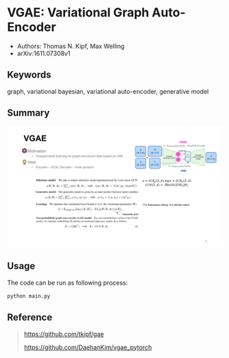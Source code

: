 # VGAE: Variational Graph Auto-Encoder

* Authors: Thomas N. Kipf, Max Welling
* arXiv:1611.07308v1

## Keywords

graph, variational bayesian, variational auto-encoder, generative model

## Summary

![](img/vgae.PNG)

## Usage

The code can be run as following process:

```bash
python main.py
```

## Reference

> https://github.com/tkipf/gae
>
> https://github.com/DaehanKim/vgae_pytorch
